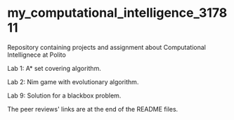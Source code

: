 # my_computational_intelligence_317811
Repository containing projects and assignment about Computational Intellignece at Polito

Lab 1: A* set covering algorithm.

Lab 2: Nim game with evolutionary algorithm.

Lab 9: Solution for a blackbox problem.

The peer reviews' links are at the end of the README files. 
